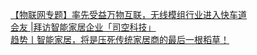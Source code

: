   
[【物联网专题】率先受益万物互联，无线模组行业进入快车道](http://www.dianyue.me/archives/460/fj447hkd6c7mi82c/)  
[会友 |拜访智能家居企业「司空科技」](http://www.dianyue.me/archives/436/wzehlk9us3vysayn/)  
[趋势丨智能家居，将是压死传统家居商的最后一根稻草！](http://www.dianyue.me/archives/247/otehc3nxw341uku8/)